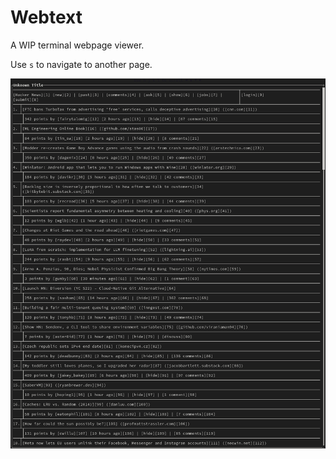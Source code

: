 # Webtext

A WIP terminal webpage viewer.

Use `s` to navigate to another page.

![Hackernews front page](./img/hacker-news-frontpage.png)
